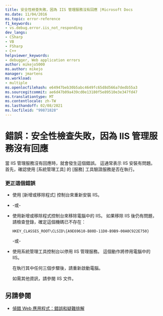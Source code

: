 ```yaml
---
title: 安全性檢查失敗，因為 IIS 管理服務沒有回應 |Microsoft Docs
ms.date: 11/04/2016
ms.topic: error-reference
f1_keywords:
- vs.debug.error.iis_not_responding
dev_langs:
- CSharp
- VB
- FSharp
- C++
helpviewer_keywords:
- debugger, Web application errors
author: mikejo5000
ms.author: mikejo
manager: jmartens
ms.workload:
- multiple
ms.openlocfilehash: e64947beb30b5abc4649fc65d8d566a7dedb55a3
ms.sourcegitcommit: ae6d47b09a439cd0e13180f5e89510e3e347fd47
ms.translationtype: MT
ms.contentlocale: zh-TW
ms.lasthandoff: 02/08/2021
ms.locfileid: "99871828"
---
```

# <a name="error-a-security-check-failed-because-the-iis-admin-service-did-not-respond"></a>錯誤：安全性檢查失敗，因為 IIS 管理服務沒有回應
當 IIS 管理服務沒有回應時，就會發生這個錯誤。 這通常表示 IIS 安裝有問題。 首先，確認使用 [系統管理工具] 的 [服務] 工具驗證服務是否在執行。

### <a name="to-correct-this-error"></a>更正這個錯誤

- 使用 [新增或移除程式] 控制台來重新安裝 IIS。

- -或-

- 使用新增或移除程式控制台來移除電腦中的 IIS。 如果移除 IIS 後仍有問題，請檢查登錄，確定這個機碼已不存在：

    `HKEY_CLASSES_ROOT\CLSID\{A9E69610-B80D-11D0-B9B9-00A0C922E750}`

     -或-

- 使用系統管理工具控制台以停用 IIS 管理服務。 這個動作將停用電腦中的 IIS。

     在執行其中任何三個步驟後，請重新啟動電腦。

     如需其他資訊，請參閱 IIS 文件。

## <a name="see-also"></a>另請參閱
- [偵錯 Web 應用程式：錯誤和疑難排解](../debugger/debugging-web-applications-errors-and-troubleshooting.md)